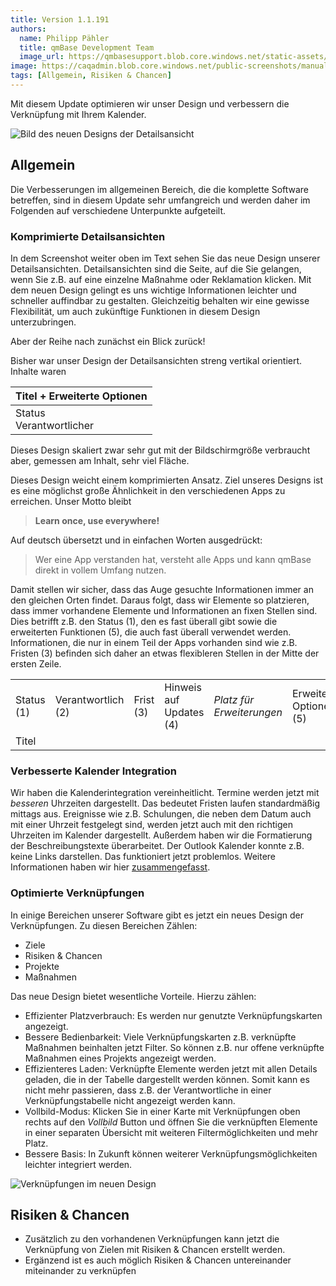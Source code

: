 ```yaml
---
title: Version 1.1.191
authors:
  name: Philipp Pähler
  title: qmBase Development Team
  image_url: https://qmbasesupport.blob.core.windows.net/static-assets/img/persons/paehler_round.png
image: https://caqadmin.blob.core.windows.net/public-screenshots/manual-screenshots/Screenshot2023-06-01-newDetailsDesign.png
tags: [Allgemein, Risiken & Chancen]
---
```


Mit diesem Update optimieren wir unser Design und verbessern die Verknüpfung mit Ihrem Kalender.

![Bild des neuen Designs der Detailsansicht](https://caqadmin.blob.core.windows.net/public-screenshots/manual-screenshots/Screenshot2023-06-01-newDetailsDesign.png)

<!--truncate-->

## Allgemein

Die Verbesserungen im allgemeinen Bereich, die die komplette Software betreffen, sind in diesem Update sehr umfangreich und werden daher im Folgenden auf verschiedene Unterpunkte aufgeteilt.

### Komprimierte Detailsansichten

In dem Screenshot weiter oben im Text sehen Sie das neue Design unserer Detailsansichten. Detailsansichten sind die Seite, auf die Sie gelangen, wenn Sie z.B. auf eine einzelne Maßnahme oder Reklamation klicken.
Mit dem neuen Design gelingt es uns wichtige Informationen leichter und schneller auffindbar zu gestalten.
Gleichzeitig behalten wir eine gewisse Flexibilität, um auch zukünftige Funktionen in diesem Design unterzubringen.

Aber der Reihe nach zunächst ein Blick zurück!

Bisher war unser Design der Detailsansichten streng vertikal orientiert. Inhalte waren

| Titel + Erweiterte Optionen   |
| ----------------------------- |
| Status <br/> Verantwortlicher |

Dieses Design skaliert zwar sehr gut mit der Bildschirmgröße verbraucht aber, gemessen am Inhalt, sehr viel Fläche.

Dieses Design weicht einem komprimierten Ansatz. Ziel unseres Designs ist es eine möglichst große Ähnlichkeit in den verschiedenen Apps zu erreichen.
Unser Motto bleibt

> **Learn once, use everywhere!**

Auf deutsch übersetzt und in einfachen Worten ausgedrückt:

> Wer eine App verstanden hat, versteht alle Apps und kann qmBase direkt in vollem Umfang nutzen.

Damit stellen wir sicher, dass das Auge gesuchte Informationen immer an den gleichen Orten findet. Daraus folgt, dass wir Elemente so platzieren, dass immer vorhandene Elemente und Informationen an fixen Stellen sind.
Dies betrifft z.B. den Status (1), den es fast überall gibt sowie die erweiterten Funktionen (5), die auch fast überall verwendet werden.
Informationen, die nur in einem Teil der Apps vorhanden sind wie z.B. Fristen (3) befinden sich daher an etwas flexibleren Stellen in der Mitte der ersten Zeile.

<table>
<tr>
<td>Status (1)</td>
<td>Verantwortlich (2)</td>
<td>Frist (3)</td>
<td>Hinweis auf Updates (4)</td>
<td><i>Platz für Erweiterungen</i></td>
<td>Erweiterte Optionen (5)</td>
</tr>
<tr>
<td colspan="6">Titel</td>
</tr>
</table>

### Verbesserte Kalender Integration

Wir haben die Kalenderintegration vereinheitlicht. Termine werden jetzt mit _besseren_ Uhrzeiten dargestellt. Das bedeutet Fristen laufen standardmäßig mittags aus.
Ereignisse wie z.B. Schulungen, die neben dem Datum auch mit einer Uhrzeit festgelegt sind, werden jetzt auch mit den richtigen Uhrzeiten im Kalender dargestellt.
Außerdem haben wir die Formatierung der Beschreibungstexte überarbeitet. Der Outlook Kalender konnte z.B. keine Links darstellen. Das funktioniert jetzt problemlos.
Weitere Informationen haben wir hier [zusammengefasst](/docs/account/profile#wie-kann-ich-meinen-kalender-verknüpfen).

### Optimierte Verknüpfungen

In einige Bereichen unserer Software gibt es jetzt ein neues Design der Verknüpfungen. Zu diesen Bereichen Zählen:

- Ziele
- Risiken & Chancen
- Projekte
- Maßnahmen

Das neue Design bietet wesentliche Vorteile. Hierzu zählen:

- Effizienter Platzverbrauch: Es werden nur genutzte Verknüpfungskarten angezeigt.
- Bessere Bedienbarkeit: Viele Verknüpfungskarten z.B. verknüpfte Maßnahmen beinhalten jetzt Filter. So können z.B. nur offene verknüpfte Maßnahmen eines Projekts angezeigt werden.
- Effizienteres Laden: Verknüpfte Elemente werden jetzt mit allen Details geladen, die in der Tabelle dargestellt werden können. Somit kann es nicht mehr passieren, dass z.B. der Verantwortliche in einer Verknüpfungstabelle nicht angezeigt werden kann.
- Vollbild-Modus: Klicken Sie in einer Karte mit Verknüpfungen oben rechts auf den _Vollbild_ Button und öffnen Sie die verknüpften Elemente in einer separaten Übersicht mit weiteren Filtermöglichkeiten und mehr Platz.
- Bessere Basis: In Zukunft können weiterer Verknüpfungsmöglichkeiten leichter integriert werden.

![Verknüpfungen im neuen Design](https://caqadmin.blob.core.windows.net/public-screenshots/manual-screenshots/20220913_new_connection.gif)

## Risiken & Chancen

- Zusätzlich zu den vorhandenen Verknüpfungen kann jetzt die Verknüpfung von Zielen mit Risiken & Chancen erstellt werden.
- Ergänzend ist es auch möglich Risiken & Chancen untereinander miteinander zu verknüpfen
